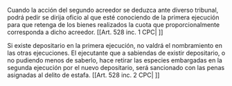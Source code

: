 Cuando la acción del segundo acreedor se deduzca ante diverso tribunal, podrá pedir se dirija oficio al que esté conociendo de la primera ejecución para que retenga de los bienes realizados la cuota que proporcionalmente corresponda a dicho acreedor. [[Art. 528 inc. 1 CPC| ]]

Si existe depositario en la primera ejecución, no valdrá el nombramiento en las otras ejecuciones. El ejecutante que a sabiendas de existir depositario, o no pudiendo menos de saberlo, hace retirar las especies embargadas en la segunda ejecución por el nuevo depositario, será sancionado con las penas asignadas al delito de estafa. [[Art. 528 inc. 2 CPC| ]]